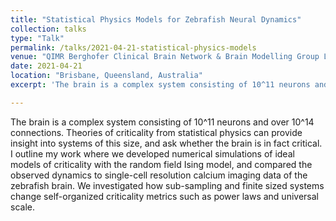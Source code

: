 ```yaml
---
title: "Statistical Physics Models for Zebrafish Neural Dynamics"
collection: talks
type: "Talk"
permalink: /talks/2021-04-21-statistical-physics-models
venue: "QIMR Berghofer Clinical Brain Network & Brain Modelling Group Lab Meeting"
date: 2021-04-21
location: "Brisbane, Queensland, Australia"
excerpt: 'The brain is a complex system consisting of 10^11 neurons and over 10^14 connections. Theories of criticality from statistical physics can provide insight into systems of this size, and ask whether the brain is in fact critical. I outline my work where we developed numerical simulations of ideal models of criticality with the random field Ising model, and compared the observed dynamics to single-cell resolution calcium imaging data of the zebrafish brain. We investigated how sub-sampling and finite sized systems change self-organized criticality metrics such as power laws and universal scale.'

---
```


The brain is a complex system consisting of 10^11 neurons and over 10^14 connections. Theories of criticality from statistical physics can provide insight into systems of this size, and ask whether the brain is in fact critical. I outline my work where we developed numerical simulations of ideal models of criticality with the random field Ising model, and compared the observed dynamics to single-cell resolution calcium imaging data of the zebrafish brain. We investigated how sub-sampling and finite sized systems change self-organized criticality metrics such
as power laws and universal scale.
